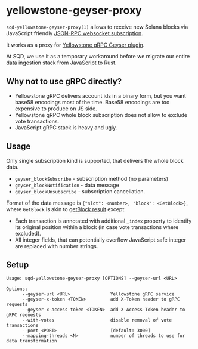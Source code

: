 # yellowstone-geyser-proxy

`sqd-yellowstone-geyser-proxy(1)` allows to receive new Solana blocks via JavaScript friendly [JSON-RPC websocket subscription](https://geth.ethereum.org/docs/interacting-with-geth/rpc/pubsub). 

It works as a proxy for [Yellowstone gRPC Geyser plugin](https://github.com/rpcpool/yellowstone-grpc).

At SQD, we use it as a temporary workaround before we migrate our entire data ingestion stack from JavaScript to Rust.

## Why not to use gRPC directly?

* Yellowstone gRPC delivers account ids in a binary form, 
but you want base58 encodings most of the time. Base58 encodings are too expensive to produce on JS side.
* Yellowstone gRPC whole block subscription does not allow to exclude vote transactions.
* JavaScript gRPC stack is heavy and ugly.

## Usage

Only single subscription kind is supported, that delivers the whole block data.

* `geyser_blockSubscribe` - subscription method (no parameters)
* `geyser_blockNotification` - data message
* `geyser_blockUnsubscribe` - subscription cancellation.

Format of the data message is `{"slot": <number>, "block": <GetBlock>}`,
where `GetBlock` is akin to [getBlock result](https://solana.com/ru/docs/rpc/http/getblock) except:

* Each transaction is annotated with additional `_index` property to identify 
its original position within a block (in case vote transactions where excluded).
* All integer fields, that can potentially overflow JavaScript safe integer are replaced with number strings.

## Setup

```
Usage: sqd-yellowstone-geyser-proxy [OPTIONS] --geyser-url <URL>

Options:
      --geyser-url <URL>               Yellowstone gRPC service
      --geyser-x-token <TOKEN>         add X-Token header to gRPC requests
      --geyser-x-access-token <TOKEN>  add X-Access-Token header to gRPC requests
      --with-votes                     disable removal of vote transactions
      --port <PORT>                    [default: 3000]
      --mapping-threads <N>            number of threads to use for data transformation
```